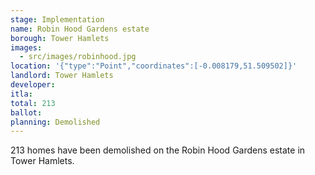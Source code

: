 ```yaml
---
stage: Implementation 
name: Robin Hood Gardens estate 
borough: Tower Hamlets
images:
  - src/images/robinhood.jpg
location: '{"type":"Point","coordinates":[-0.008179,51.509502]}'
landlord: Tower Hamlets
developer:
itla:
total: 213
ballot:
planning: Demolished
---
```

213 homes have been demolished on the Robin Hood Gardens estate in Tower Hamlets.
